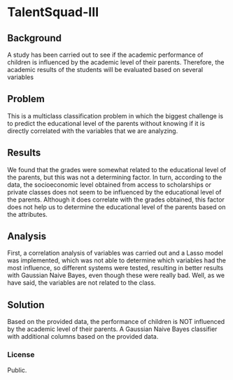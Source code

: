 # TalentSquad-III

## Background

A study has been carried out to see if the academic performance of children is influenced by the academic level of their parents. Therefore, the academic results of the students will be evaluated based on several variables

## Problem

This is a multiclass classification problem in which the biggest challenge is to predict the educational level of the parents without knowing if it is directly correlated with the variables that we are analyzing.

## Results

We found that the grades were somewhat related to the educational level of the parents, but this was not a determining factor. In turn, according to the data, the socioeconomic level obtained from access to scholarships or private classes does not seem to be influenced by the educational level of the parents. Although it does correlate with the grades obtained, this factor does not help us to determine the educational level of the parents based on the attributes.

## Analysis

First, a correlation analysis of variables was carried out and a Lasso model was implemented, which was not able to determine which variables had the most influence, so different systems were tested, resulting in better results with Gaussian Naive Bayes, even though these were really bad. Well, as we have said, the variables are not related to the class.

## Solution

Based on the provided data, the performance of children is NOT influenced by the academic level of their parents.
A Gaussian Naive Bayes classifier with additional columns based on the provided data.

### License
Public.

